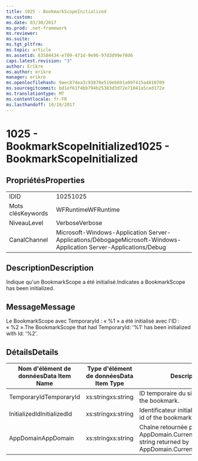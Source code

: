 ```yaml
---
title: 1025 - BookmarkScopeInitialized
ms.custom: 
ms.date: 03/30/2017
ms.prod: .net-framework
ms.reviewer: 
ms.suite: 
ms.tgt_pltfrm: 
ms.topic: article
ms.assetid: 63584434-e709-471d-9e96-97d3d99e70d6
caps.latest.revision: "3"
author: Erikre
ms.author: erikre
manager: erikre
ms.openlocfilehash: 9aec874ea3c93878e519eb691a99f415a4810709
ms.sourcegitcommit: bd1ef61f4bb794b25383d3d72e71041a5ced172e
ms.translationtype: MT
ms.contentlocale: fr-FR
ms.lasthandoff: 10/18/2017
---
```

# <a name="1025---bookmarkscopeinitialized"></a><span data-ttu-id="75b31-102">1025 - BookmarkScopeInitialized</span><span class="sxs-lookup"><span data-stu-id="75b31-102">1025 - BookmarkScopeInitialized</span></span>
## <a name="properties"></a><span data-ttu-id="75b31-103">Propriétés</span><span class="sxs-lookup"><span data-stu-id="75b31-103">Properties</span></span>  
  
|||  
|-|-|  
|<span data-ttu-id="75b31-104">ID</span><span class="sxs-lookup"><span data-stu-id="75b31-104">ID</span></span>|<span data-ttu-id="75b31-105">1025</span><span class="sxs-lookup"><span data-stu-id="75b31-105">1025</span></span>|  
|<span data-ttu-id="75b31-106">Mots clés</span><span class="sxs-lookup"><span data-stu-id="75b31-106">Keywords</span></span>|<span data-ttu-id="75b31-107">WFRuntime</span><span class="sxs-lookup"><span data-stu-id="75b31-107">WFRuntime</span></span>|  
|<span data-ttu-id="75b31-108">Niveau</span><span class="sxs-lookup"><span data-stu-id="75b31-108">Level</span></span>|<span data-ttu-id="75b31-109">Verbose</span><span class="sxs-lookup"><span data-stu-id="75b31-109">Verbose</span></span>|  
|<span data-ttu-id="75b31-110">Canal</span><span class="sxs-lookup"><span data-stu-id="75b31-110">Channel</span></span>|<span data-ttu-id="75b31-111">Microsoft-Windows-Application Server-Applications/Débogage</span><span class="sxs-lookup"><span data-stu-id="75b31-111">Microsoft-Windows-Application Server-Applications/Debug</span></span>|  
  
## <a name="description"></a><span data-ttu-id="75b31-112">Description</span><span class="sxs-lookup"><span data-stu-id="75b31-112">Description</span></span>  
 <span data-ttu-id="75b31-113">Indique qu'un BookmarkScope a été initialisé.</span><span class="sxs-lookup"><span data-stu-id="75b31-113">Indicates a BookmarkScope has been initialized.</span></span>  
  
## <a name="message"></a><span data-ttu-id="75b31-114">Message</span><span class="sxs-lookup"><span data-stu-id="75b31-114">Message</span></span>  
 <span data-ttu-id="75b31-115">Le BookmarkScope avec TemporaryId : « %1 » a été initialisé avec l'ID : « %2 ».</span><span class="sxs-lookup"><span data-stu-id="75b31-115">The BookmarkScope that had TemporaryId: '%1' has been initialized with Id: '%2'.</span></span>  
  
## <a name="details"></a><span data-ttu-id="75b31-116">Détails</span><span class="sxs-lookup"><span data-stu-id="75b31-116">Details</span></span>  
  
|<span data-ttu-id="75b31-117">Nom d'élément de données</span><span class="sxs-lookup"><span data-stu-id="75b31-117">Data Item Name</span></span>|<span data-ttu-id="75b31-118">Type d'élément de données</span><span class="sxs-lookup"><span data-stu-id="75b31-118">Data Item Type</span></span>|<span data-ttu-id="75b31-119">Description</span><span class="sxs-lookup"><span data-stu-id="75b31-119">Description</span></span>|  
|--------------------|--------------------|-----------------|  
|<span data-ttu-id="75b31-120">TemporaryId</span><span class="sxs-lookup"><span data-stu-id="75b31-120">TemporaryId</span></span>|<span data-ttu-id="75b31-121">xs:string</span><span class="sxs-lookup"><span data-stu-id="75b31-121">xs:string</span></span>|<span data-ttu-id="75b31-122">ID temporaire du signet.</span><span class="sxs-lookup"><span data-stu-id="75b31-122">The temporary id of the bookmark.</span></span>|  
|<span data-ttu-id="75b31-123">InitializedId</span><span class="sxs-lookup"><span data-stu-id="75b31-123">InitializedId</span></span>|<span data-ttu-id="75b31-124">xs:string</span><span class="sxs-lookup"><span data-stu-id="75b31-124">xs:string</span></span>|<span data-ttu-id="75b31-125">Identificateur initialisé du signet.</span><span class="sxs-lookup"><span data-stu-id="75b31-125">The initialized id of the bookmark.</span></span>|  
|<span data-ttu-id="75b31-126">AppDomain</span><span class="sxs-lookup"><span data-stu-id="75b31-126">AppDomain</span></span>|<span data-ttu-id="75b31-127">xs:string</span><span class="sxs-lookup"><span data-stu-id="75b31-127">xs:string</span></span>|<span data-ttu-id="75b31-128">Chaîne retournée par AppDomain.CurrentDomain.FriendlyName.</span><span class="sxs-lookup"><span data-stu-id="75b31-128">The string returned by AppDomain.CurrentDomain.FriendlyName.</span></span>|
